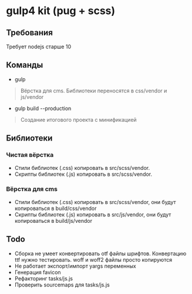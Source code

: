 # gulp4 kit (pug + scss)

## Требования
Требует nodejs старше 10

## Команды
- gulp
> Вёрстка для cms. Библиотеки переносятся в css/vendor и js/vendor
- gulp build --production
> Создание итогового проекта с минификацией

## Библиотеки

### Чистая вёрстка
- Стили библиотек (.css) копировать в src/scss/vendor.
- Скрипты библиотек (.js) копировать в src/scss/vendor.

### Вёрстка для cms
- Стили библиотек (.css) копировать в src/scss/vendor, они будут копироваться в build/css/vendor
- Скрипты библиотек (.js) копировать в src/js/vendor, они будут копироваться в build/js/vendor

## Todo
- Сборка не умеет конвертировать otf файлы шрифтов. Конвертацию ttf нужно тестировать. woff и woff2 файлы просто копируются
- Не работает экспорт/импорт yargs переменных
- Генерация favicon
- Рефакторинг tasks/js.js
- Проверить sourcemaps для tasks/js.js